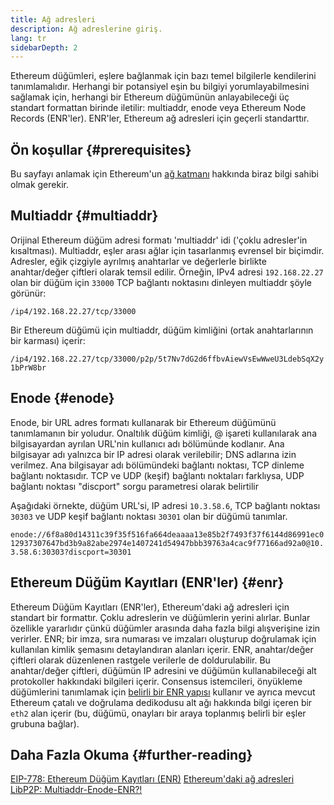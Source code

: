 ```yaml
---
title: Ağ adresleri
description: Ağ adreslerine giriş.
lang: tr
sidebarDepth: 2
---
```


Ethereum düğümleri, eşlere bağlanmak için bazı temel bilgilerle kendilerini tanımlamalıdır. Herhangi bir potansiyel eşin bu bilgiyi yorumlayabilmesini sağlamak için, herhangi bir Ethereum düğümünün anlayabileceği üç standart formattan birinde iletilir: multiaddr, enode veya Ethereum Node Records (ENR'ler). ENR'ler, Ethereum ağ adresleri için geçerli standarttır.

## Ön koşullar {#prerequisites}

Bu sayfayı anlamak için Ethereum'un [ağ katmanı](/developers/docs/networking-layer/) hakkında biraz bilgi sahibi olmak gerekir.

## Multiaddr {#multiaddr}

Orijinal Ethereum düğüm adresi formatı 'multiaddr' idi ('çoklu adresler'in kısaltması). Multiaddr, eşler arası ağlar için tasarlanmış evrensel bir biçimdir. Adresler, eğik çizgiyle ayrılmış anahtarlar ve değerlerle birlikte anahtar/değer çiftleri olarak temsil edilir. Örneğin, IPv4 adresi `192.168.22.27` olan bir düğüm için `33000` TCP bağlantı noktasını dinleyen multiaddr şöyle görünür:

`/ip4/192.168.22.27/tcp/33000`

Bir Ethereum düğümü için multiaddr, düğüm kimliğini (ortak anahtarlarının bir karması) içerir:

`/ip4/192.168.22.27/tcp/33000/p2p/5t7Nv7dG2d6ffbvAiewVsEwWweU3LdebSqX2y1bPrW8br`

## Enode {#enode}

Enode, bir URL adres formatı kullanarak bir Ethereum düğümünü tanımlamanın bir yoludur. Onaltılık düğüm kimliği, @ işareti kullanılarak ana bilgisayardan ayrılan URL'nin kullanıcı adı bölümünde kodlanır. Ana bilgisayar adı yalnızca bir IP adresi olarak verilebilir; DNS adlarına izin verilmez. Ana bilgisayar adı bölümündeki bağlantı noktası, TCP dinleme bağlantı noktasıdır. TCP ve UDP (keşif) bağlantı noktaları farklıysa, UDP bağlantı noktası "discport" sorgu parametresi olarak belirtilir

Aşağıdaki örnekte, düğüm URL'si, IP adresi `10.3.58.6`, TCP bağlantı noktası `30303` ve UDP keşif bağlantı noktası `30301` olan bir düğümü tanımlar.

`enode://6f8a80d14311c39f35f516fa664deaaaa13e85b2f7493f37f6144d86991ec012937307647bd3b9a82abe2974e1407241d54947bbb39763a4cac9f77166ad92a0@10.3.58.6:30303?discport=30301`

## Ethereum Düğüm Kayıtları (ENR'ler) {#enr}

Ethereum Düğüm Kayıtları (ENR'ler), Ethereum'daki ağ adresleri için standart bir formattır. Çoklu adreslerin ve düğümlerin yerini alırlar. Bunlar özellikle yararlıdır çünkü düğümler arasında daha fazla bilgi alışverişine izin verirler. ENR; bir imza, sıra numarası ve imzaları oluşturup doğrulamak için kullanılan kimlik şemasını detaylandıran alanları içerir. ENR, anahtar/değer çiftleri olarak düzenlenen rastgele verilerle de doldurulabilir. Bu anahtar/değer çiftleri, düğümün IP adresini ve düğümün kullanabileceği alt protokoller hakkındaki bilgileri içerir. Consensus istemcileri, önyükleme düğümlerini tanımlamak için [belirli bir ENR yapısı](https://github.com/ethereum/consensus-specs/blob/dev/specs/phase0/p2p-interface.md#enr-structure) kullanır ve ayrıca mevcut Ethereum çatalı ve doğrulama dedikodusu alt ağı hakkında bilgi içeren bir `eth2` alan içerir (bu, düğümü, onayları bir araya toplanmış belirli bir eşler grubuna bağlar).

## Daha Fazla Okuma {#further-reading}

[EIP-778: Ethereum Düğüm Kayıtları (ENR)](https://eips.ethereum.org/EIPS/eip-778) [Ethereum'daki ağ adresleri](https://dean.eigenmann.me/blog/2020/01/21/network-addresses-in-ethereum/) [LibP2P: Multiaddr-Enode-ENR?!](https://consensys.net/diligence/blog/2020/09/libp2p-multiaddr-enode-enr/)

